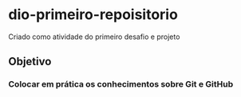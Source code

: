 # dio-primeiro-repoisitorio
Criado como atividade do primeiro desafio e projeto

## Objetivo
### Colocar em prática os conhecimentos sobre Git e GitHub
